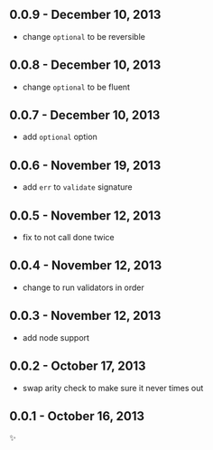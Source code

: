 0.0.9 - December 10, 2013
-------------------------
* change `optional` to be reversible

0.0.8 - December 10, 2013
-------------------------
* change `optional` to be fluent

0.0.7 - December 10, 2013
-------------------------
* add `optional` option

0.0.6 - November 19, 2013
-------------------------
* add `err` to `validate` signature

0.0.5 - November 12, 2013
-------------------------
* fix to not call done twice

0.0.4 - November 12, 2013
-------------------------
* change to run validators in order

0.0.3 - November 12, 2013
-------------------------
* add node support

0.0.2 - October 17, 2013
------------------------
* swap arity check to make sure it never times out

0.0.1 - October 16, 2013
------------------------
:sparkles:
